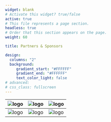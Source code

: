 ```yaml
---
widget: blank
# Activate this widget? true/false
active: true
# This file represents a page section.
headless: true
# Order that this section appears on the page.
weight: 60

title: Partners & Sponsors

design:
  columns: "2"
  background: 
     gradient_start: "#FFFFFF"
     gradient_end: "#FFFFFF"
     text_color_light: false
# advanced:
# css_class: fullscreen
---
```


| ![logo](logos/banner-horizontal-default-en.png)| ![logo](logos/c4dm_qml-logo.png) | ![logo](logos/Uniol_kompakt_cmyk_2.png) |
| :-: | :-: | :-: |
| ![logo](logos/ACTOR_logo_colour_fullname.png) | ![logo](logos/TELOGLIO_LOGO_EN-01-1024x432.png) | ![logo](logos/logo.png) |

